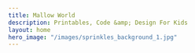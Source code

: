 ```yaml
---
title: Mallow World
description: Printables, Code &amp; Design For Kids
layout: home
hero_image: "/images/sprinkles_background_1.jpg"
---
```

